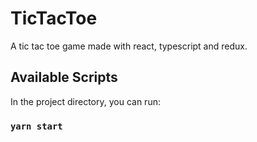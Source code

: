# TicTacToe

A tic tac toe game made with react, typescript and redux.

## Available Scripts

In the project directory, you can run:

### `yarn start`